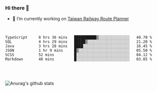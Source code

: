 ### Hi there 👋

- 🔭 I’m currently working on [Taiwan Railway Route Planner](https://github.com/Taiwan-Railway-Route-Planner)

<br/>

<!--START_SECTION:waka-->

```text
TypeScript     8 hrs 36 mins   ██████████▒░░░░░░░░░░░░░░   40.70 %
SQL            4 hrs 29 mins   █████▒░░░░░░░░░░░░░░░░░░░   21.20 %
Java           3 hrs 28 mins   ████░░░░░░░░░░░░░░░░░░░░░   16.45 %
JSON           1 hr 9 mins     █▒░░░░░░░░░░░░░░░░░░░░░░░   05.50 %
SCSS           52 mins         █░░░░░░░░░░░░░░░░░░░░░░░░   04.12 %
Markdown       48 mins         █░░░░░░░░░░░░░░░░░░░░░░░░   03.85 %
```

<!--END_SECTION:waka-->

<br/>
<br/>

![Anurag's github stats](https://github-readme-stats.vercel.app/api?username=DepickereSven&show_icons=true&theme=tokyonight)



<!--
**DepickereSven/DepickereSven** is a ✨ _special_ ✨ repository because its `README.md` (this file) appears on your GitHub profile.

Here are some ideas to get you started:

- 🔭 I’m currently working on ...
- 🌱 I’m currently learning ...
- 👯 I’m looking to collaborate on ...
- 🤔 I’m looking for help with ...
- 💬 Ask me about ...
- 📫 How to reach me: ...
- 😄 Pronouns: ...
- ⚡ Fun fact: ...
-->
